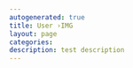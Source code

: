 ```yaml
---
autogenerated: true
title: User ›IMG
layout: page
categories: 
description: test description
---
```



